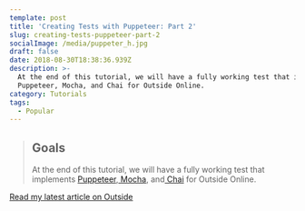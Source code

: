 ```yaml
---
template: post
title: 'Creating Tests with Puppeteer: Part 2'
slug: creating-tests-puppeteer-part-2
socialImage: /media/puppeter_h.jpg
draft: false
date: 2018-08-30T18:38:36.939Z
description: >-
  At the end of this tutorial, we will have a fully working test that implements
  Puppeteer, Mocha, and Chai for Outside Online.
category: Tutorials
tags:
  - Popular
---
```

> ## Goals
>
> At the end of this tutorial, we will have a fully working test that implements [Puppeteer](https://github.com/GoogleChrome/puppeteer),[ Mocha](https://github.com/mochajs/mocha), and[ Chai](http://www.chaijs.com/) for Outside Online.

[Read my latest article on Outside](https://www.outsideonline.com/2340626/creating-tests-puppeteer-part-2)
